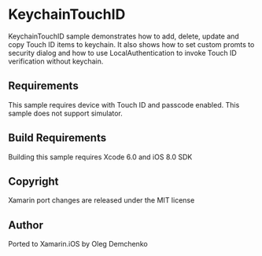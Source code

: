 KeychainTouchID
==============

KeychainTouchID sample demonstrates how to add, delete, update and
copy Touch ID items to keychain. It also shows how to set custom
promts to security dialog and how to use LocalAuthentication to invoke
Touch ID verification without keychain.

Requirements
------------------

This sample requires device with Touch ID and passcode enabled. This
sample does not support simulator.

Build Requirements
------------------

Building this sample requires Xcode 6.0 and iOS 8.0 SDK 

Copyright
--------

Xamarin port changes are released under the MIT license

Author
------ 

Ported to Xamarin.iOS by Oleg Demchenko
